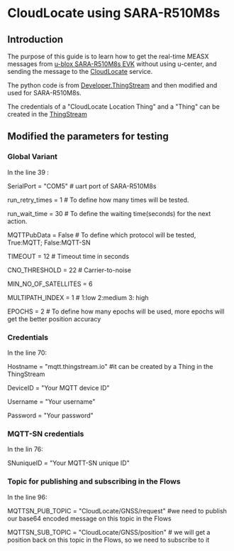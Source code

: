 # CloudLocate using SARA-R510M8s
## Introduction 
The purpose of this guide is to learn how to get  the real-time MEASX messages from [u-blox SARA-R510M8s EVK](https://www.u-blox.com/en/product/evk-r5) without using u-center, and sending the message to the [CloudLocate](https://www.u-blox.com/en/product/cloudlocate) service.

The python code is from [Developer.ThingStream](https://developer.thingstream.io/guides/location-services/cloudlocate-getting-started/getting-real-time-measx-messages-from-gnss#h.zi36djdj2y43) and then modified and used for SARA-R510M8s.

The credentials of a "CloudLocate Location Thing" and a "Thing" can be created in the [ThingStream](https://www.u-blox.com/en/product/thingstream)

## Modified the parameters for testing
### Global Variant
In the line 39 : 

SerialPort = "COM5"  # uart port of SARA-R510M8s 

run_retry_times = 1  # To define how many times will be tested.

run_wait_time = 30  # To define the waiting time(seconds) for the next action.

MQTTPubData = False # To define which protocol will be tested, True:MQTT; False:MQTT-SN

TIMEOUT = 12 # Timeout time in seconds

CNO_THRESHOLD = 22 # Carrier-to-noise

MIN_NO_OF_SATELLITES = 6

MULTIPATH_INDEX = 1 # 1:low 2:medium 3: high

EPOCHS = 2 # To define how many epochs will be used, more epochs will get the better position accuracy 

### Credentials
In the line 70:

Hostname = "mqtt.thingstream.io" #it can be created by a Thing in the ThingStream

DeviceID = "Your MQTT device ID"

Username = "Your username"

Password = "Your password" 


### MQTT-SN credentials
In the lin 76:

SNuniqueID = "Your MQTT-SN unique ID"

### Topic for publishing and subscribing in the Flows
In the line 96:

MQTTSN_PUB_TOPIC = "CloudLocate/GNSS/request"  #we need to publish our base64 encoded message on this topic in the Flows

MQTTSN_SUB_TOPIC = "CloudLocate/GNSS/position"  # we will get a position back on this topic in the Flows, so we need to subscribe to it


